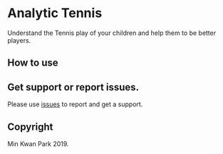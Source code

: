 # Analytic Tennis
Understand the Tennis play of your children and help them to be better players. 

## How to use

## Get support or report issues.
Please use [issues](https://github.com/ftpps/AnalyticTennisDoc/issues) to report and get a support. 

## Copyright
Min Kwan Park 2019.

